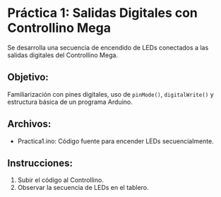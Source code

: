 # Práctica 1: Salidas Digitales con Controllino Mega

Se desarrolla una secuencia de encendido de LEDs conectados a las salidas digitales del Controllino Mega.

## Objetivo:
Familiarización con pines digitales, uso de `pinMode()`, `digitalWrite()` y estructura básica de un programa Arduino.

## Archivos:
- Practica1.ino: Código fuente para encender LEDs secuencialmente.

## Instrucciones:
1. Subir el código al Controllino.
2. Observar la secuencia de LEDs en el tablero.
